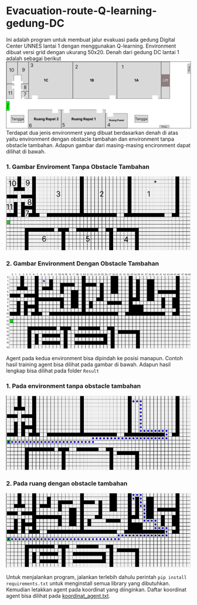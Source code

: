 # Evacuation-route-Q-learning-gedung-DC
Ini adalah program untuk membuat jalur evakuasi pada gedung Digital Center UNNES lantai 1 dengan menggunakan Q-learning. Environment dibuat versi grid dengan ukurang 50x20. Denah dari gedung DC lantai 1 adalah sebagai berikut
![Denah gedung DC lantai 1](Result/lantai_1_new.jpg)
Terdapat dua jenis environment yang dibuat berdasarkan denah di atas yaitu environment dengan obstacle tambahan dan environment tanpa obstacle tambahan. Adapun gambar dari masing-masing encironment dapat dilihat di bawah.

### 1. Gambar Enviroment Tanpa Obstacle Tambahan
![Environment tanpa obstacle tambahan](Result/env_50x20.png)
### 2. Gambar Environment Dengan Obstacle Tambahan
![Environment dengan obstacle tambahan](Result/env_with_additional_obstacle_50x20.png)

Agent pada kedua environment bisa dipindah ke posisi manapun. Contoh hasil training agent bisa dilihat pada gambar di bawah. Adapun hasil lengkap bisa dilihat pada folder `Result`
### 1. Pada environment tanpa obstacle tambahan
![Training ruang 1A](Result/Without%20additional%20obstacle/1.%20Ruang%201A/1A.png)
### 2. Pada ruang dengan obstacle tambahan
![Training ruang 1A dengan osbtacle tambahan](Result/With%20additional%20obstacle/1A/Screenshot_3.png)

Untuk menjalankan program, jalankan terlebih dahulu perintah `pip install requirements.txt` untuk menginstall semua library yang dibutuhkan. Kemudian letakkan agent pada koordinat yang diinginkan. Daftar koordinat agent bisa dilihat pada [koordinat_agent.txt](Program/koordinat_agent.txt).
